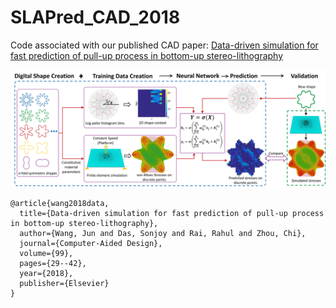 # SLAPred_CAD_2018
Code associated with our published CAD paper: [Data-driven simulation for fast prediction of pull-up process in bottom-up stereo-lithography](https://doi.org/10.1016/j.cad.2018.02.002)

![Alt text](SLA.jpg)

    @article{wang2018data,
      title={Data-driven simulation for fast prediction of pull-up process in bottom-up stereo-lithography},
      author={Wang, Jun and Das, Sonjoy and Rai, Rahul and Zhou, Chi},
      journal={Computer-Aided Design},
      volume={99},
      pages={29--42},
      year={2018},
      publisher={Elsevier}
    }
